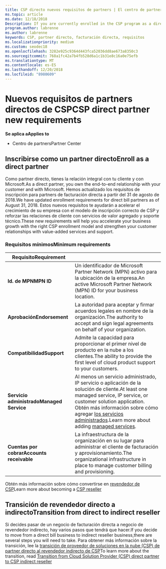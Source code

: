 ```yaml
---
title: CSP directo nuevos requisitos de partners | El centro de partners
ms.topic: article
ms.date: 12/18/2018
Description: If you are currently enrolled in the CSP program as a direct partner, you should prepare to meet these updated support and services requirements.
program.author: labrenne
ms.author: labrenne
keywords: CSP, partner directo, facturación directa, requisitos
ms.localizationpriority: medium
ms.custom: seodec18
ms.openlocfilehash: 3282e925c9364d443fca52036dd8ae673a8350c3
ms.sourcegitcommit: 768a1fc42a7b4fb528d6a1c1b31e8c16a0e75efb
ms.translationtype: MT
ms.contentlocale: es-ES
ms.lasthandoff: 12/20/2018
ms.locfileid: "8980609"
---
```

# <a name="csp-direct-partner-new-requirements"></a><span data-ttu-id="7ebb8-103">Nuevos requisitos de partners directos de CSP</span><span class="sxs-lookup"><span data-stu-id="7ebb8-103">CSP direct partner new requirements</span></span>

**<span data-ttu-id="7ebb8-104">Se aplica a</span><span class="sxs-lookup"><span data-stu-id="7ebb8-104">Applies to</span></span>**

- <span data-ttu-id="7ebb8-105">Centro de partners</span><span class="sxs-lookup"><span data-stu-id="7ebb8-105">Partner Center</span></span>

## <a name="enroll-as-a-direct-partner"></a><span data-ttu-id="7ebb8-106">Inscribirse como un partner directo</span><span class="sxs-lookup"><span data-stu-id="7ebb8-106">Enroll as a direct partner</span></span>

<span data-ttu-id="7ebb8-107">Como partner directo, tienes la relación integral con tu cliente y con Microsoft.</span><span class="sxs-lookup"><span data-stu-id="7ebb8-107">As a direct partner, you own the end-to-end relationship with your customer and with Microsoft.</span></span> <span data-ttu-id="7ebb8-108">Hemos actualizado los requisitos de inscripción para partners de facturación directa a partir del 31 de agosto de 2018.</span><span class="sxs-lookup"><span data-stu-id="7ebb8-108">We have updated enrollment requirements for direct bill partners as of August 31, 2018.</span></span> <span data-ttu-id="7ebb8-109">Estos nuevos requisitos te ayudarán a acelerar el crecimiento de su empresa con el modelo de inscripción correcto de CSP y reforzar las relaciones de cliente con servicios de valor agregado y soporte técnico.</span><span class="sxs-lookup"><span data-stu-id="7ebb8-109">These new requirements will help you accelerate your business growth with the right CSP enrollment model and strengthen your customer relationships with value-added services and support.</span></span> 

### <a name="minimum-requirements"></a><span data-ttu-id="7ebb8-110">Requisitos mínimos</span><span class="sxs-lookup"><span data-stu-id="7ebb8-110">Minimum requirements</span></span>

|**<span data-ttu-id="7ebb8-111">Requisito</span><span class="sxs-lookup"><span data-stu-id="7ebb8-111">Requirement</span></span>**|                             |
|--------------------------------|--------------------------------------------------------------|
|**<span data-ttu-id="7ebb8-112">Id. de MPN</span><span class="sxs-lookup"><span data-stu-id="7ebb8-112">MPN ID</span></span>**   |<span data-ttu-id="7ebb8-113">Un identificador de Microsoft Partner Network (MPN) activo para la ubicación de la empresa.</span><span class="sxs-lookup"><span data-stu-id="7ebb8-113">An active Microsoft Partner Network (MPN) ID for your business location.</span></span>   |
|**<span data-ttu-id="7ebb8-114">Aprobación</span><span class="sxs-lookup"><span data-stu-id="7ebb8-114">Endorsement</span></span>**   |<span data-ttu-id="7ebb8-115">La autoridad para aceptar y firmar acuerdos legales en nombre de la organización.</span><span class="sxs-lookup"><span data-stu-id="7ebb8-115">The authority to accept and sign legal agreements on behalf of your organization.</span></span>|
|**<span data-ttu-id="7ebb8-116">Compatibilidad</span><span class="sxs-lookup"><span data-stu-id="7ebb8-116">Support</span></span>**   |<span data-ttu-id="7ebb8-117">Admite la capacidad para proporcionar el primer nivel de producto en la nube a los clientes.</span><span class="sxs-lookup"><span data-stu-id="7ebb8-117">The ability to provide the first level of cloud product support to your customers.</span></span>|
|**<span data-ttu-id="7ebb8-118">Servicio administrado</span><span class="sxs-lookup"><span data-stu-id="7ebb8-118">Managed Service</span></span>**   |<span data-ttu-id="7ebb8-119">Al menos un servicio administrado, IP servicio o aplicación de la solución de cliente.</span><span class="sxs-lookup"><span data-stu-id="7ebb8-119">At least one managed service, IP service, or customer solution application.</span></span> <span data-ttu-id="7ebb8-120">Obtén más información sobre cómo agregar [los servicios administrados](https://partner.microsoft.com/en-US/business-opportunities/managed-services-provider).</span><span class="sxs-lookup"><span data-stu-id="7ebb8-120">Learn more about adding [managed services](https://partner.microsoft.com/en-US/business-opportunities/managed-services-provider).</span></span>|
|**<span data-ttu-id="7ebb8-121">Cuentas por cobrar</span><span class="sxs-lookup"><span data-stu-id="7ebb8-121">Accounts receivable</span></span>** |<span data-ttu-id="7ebb8-122">La infraestructura de la organización en su lugar para administrar el cliente de facturación y aprovisionamiento.</span><span class="sxs-lookup"><span data-stu-id="7ebb8-122">The organizational infrastructure in place to manage customer billing and provisioning.</span></span> 

<span data-ttu-id="7ebb8-123">Obtén más información sobre cómo convertirse en [revendedor de CSP](https://partner.microsoft.com/cloud-solution-provider)</span><span class="sxs-lookup"><span data-stu-id="7ebb8-123">Learn more about becoming a [CSP reseller](https://partner.microsoft.com/cloud-solution-provider)</span></span>

## <a name="transition-from-direct-to-indirect-reseller"></a><span data-ttu-id="7ebb8-124">Transición de revendedor directo a indirecto</span><span class="sxs-lookup"><span data-stu-id="7ebb8-124">Transition from direct to indirect reseller</span></span>

<span data-ttu-id="7ebb8-125">Si decides pasar de un negocio de facturación directa a negocio de revendedor indirecto, hay varios pasos que tendrá que hacer.</span><span class="sxs-lookup"><span data-stu-id="7ebb8-125">If you decide to move from a direct bill business to indirect reseller business,there are several steps you will need to take.</span></span> <span data-ttu-id="7ebb8-126">Para obtener más información sobre la transición, lee la [transición de proveedor de soluciones en la nube (CSP) de partner directo al revendedor indirecto de CSP](transition-direct-to-indirect)</span><span class="sxs-lookup"><span data-stu-id="7ebb8-126">To learn more about the transition, read [Transition from Cloud Solution Provider (CSP) direct partner to CSP indirect reseller](transition-direct-to-indirect)</span></span> 